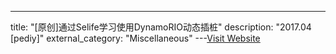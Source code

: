 ---
title: "[原创]通过Selife学习使用DynamoRIO动态插桩"
description: "2017.04 [pediy]"
external_category: "Miscellaneous"
---[Visit Website](https://bbs.pediy.com/thread-216970.htm)

